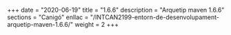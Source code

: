 +++
date        = "2020-06-19"
title       = "1.6.6"
description = "Arquetip maven 1.6.6"
sections    = "Canigó"
enllac		= "/INTCAN2199-entorn-de-desenvolupament-arquetip-maven-1.6.6/"
weight		= 2
+++

